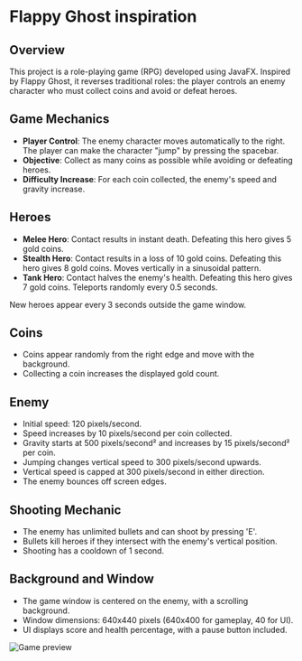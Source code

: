 # Flappy Ghost inspiration

## Overview

This project is a role-playing game (RPG) developed using JavaFX. Inspired by Flappy Ghost, it reverses traditional roles: the player controls an enemy character who must collect coins and avoid or defeat heroes.

## Game Mechanics

- **Player Control**: The enemy character moves automatically to the right. The player can make the character "jump" by pressing the spacebar.
- **Objective**: Collect as many coins as possible while avoiding or defeating heroes.
- **Difficulty Increase**: For each coin collected, the enemy's speed and gravity increase.

## Heroes

- **Melee Hero**: Contact results in instant death. Defeating this hero gives 5 gold coins.
- **Stealth Hero**: Contact results in a loss of 10 gold coins. Defeating this hero gives 8 gold coins. Moves vertically in a sinusoidal pattern.
- **Tank Hero**: Contact halves the enemy's health. Defeating this hero gives 7 gold coins. Teleports randomly every 0.5 seconds.

New heroes appear every 3 seconds outside the game window.

## Coins

- Coins appear randomly from the right edge and move with the background.
- Collecting a coin increases the displayed gold count.

## Enemy

- Initial speed: 120 pixels/second.
- Speed increases by 10 pixels/second per coin collected.
- Gravity starts at 500 pixels/second² and increases by 15 pixels/second² per coin.
- Jumping changes vertical speed to 300 pixels/second upwards.
- Vertical speed is capped at 300 pixels/second in either direction.
- The enemy bounces off screen edges.

## Shooting Mechanic

- The enemy has unlimited bullets and can shoot by pressing 'E'.
- Bullets kill heroes if they intersect with the enemy's vertical position.
- Shooting has a cooldown of 1 second.

## Background and Window

- The game window is centered on the enemy, with a scrolling background.
- Window dimensions: 640x440 pixels (640x400 for gameplay, 40 for UI).
- UI displays score and health percentage, with a pause button included.

![Game preview](https://i.ibb.co/3YVjftx/IMG-1317.jpg)
